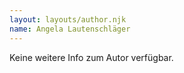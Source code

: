 ```yaml
---
layout: layouts/author.njk
name: Angela Lautenschläger
---
```

Keine weitere Info zum Autor verfügbar.

